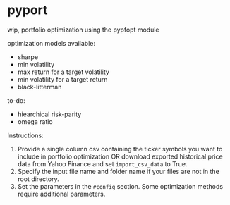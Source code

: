 # pyport
wip, portfolio optimization using the pypfopt module

optimization models available:
* sharpe
* min volatility
* max return for a target volatility
* min volatility for a target return
* black-litterman

to-do:
* hiearchical risk-parity
* omega ratio

Instructions:
1. Provide a single column csv containing the ticker symbols you want to include in portfolio optimization
OR download exported historical price data from Yahoo Finance and set `import_csv_data` to True.
2. Specify the input file name and folder name if your files are not in the root directory.
3. Set the parameters in the `#config` section. Some optimization methods require additional parameters.

